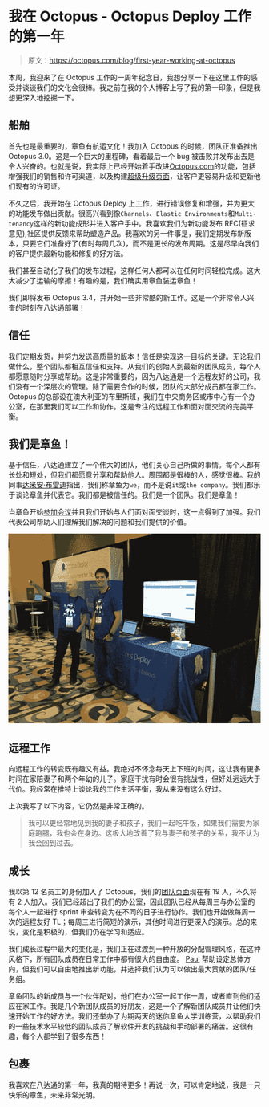 # 我在 Octopus - Octopus Deploy 工作的第一年

> 原文：<https://octopus.com/blog/first-year-working-at-octopus>

本周，我迎来了在 Octopus 工作的一周年纪念日，我想分享一下在这里工作的感受并谈谈我们的文化会很棒。我之前在我的个人博客上写了我的第一印象，但是我想更深入地挖掘一下。

## 船舶

首先也是最重要的，章鱼有航运文化！我加入 Octopus 的时候，团队正准备推出 Octopus 3.0。这是一个巨大的里程碑，看着最后一个 bug 被击败并发布出去是令人兴奋的。也就是说，我实际上已经开始着手改进[Octopus.com](https://octopus.com)的功能，包括增强我们的销售和许可渠道，以及构建[超级升级页面](https://octopus.com/upgrade/)，让客户更容易升级和更新他们现有的许可证。

不久之后，我开始在 Octopus Deploy 上工作，进行错误修复和增强，并为更大的功能发布做出贡献。很高兴看到像`Channels`、`Elastic Environments`和`Multi-tenancy`这样的新功能成形并进入客户手中。我喜欢我们为新功能发布 RFC(征求意见),社区提供反馈来帮助塑造产品。我喜欢的另一件事是，我们定期发布新版本，只要它们准备好了(有时每周几次)，而不是更长的发布周期。这是尽早向我们的客户提供最新功能和修复的好方法。

我们甚至自动化了我们的发布过程，这样任何人都可以在任何时间轻松完成。这大大减少了运输的摩擦！有趣的是，我们确实用章鱼装运章鱼！

我们即将发布 Octopus 3.4，并开始一些非常酷的新工作。这是一个非常令人兴奋的时刻在八达通部署！

## 信任

我们定期发货，并努力发送高质量的版本！信任是实现这一目标的关键。无论我们做什么，整个团队都相互信任和支持。从我们的创始人到最新的团队成员，每个人都愿意随时分享或帮助。这是非常重要的，因为八达通是一个远程友好的公司，我们没有一个深层次的管理。除了需要合作的时候，团队的大部分成员都在家工作。Octopus 的总部设在澳大利亚的布里斯班，我们在中央商务区或市中心有一个办公室，在那里我们可以工作和协作。这是专注的远程工作和面对面交流的完美平衡。

## 我们是章鱼！

基于信任，八达通建立了一个伟大的团队，他们关心自己所做的事情。每个人都有长处和短处，但我们都愿意分享和帮助他人。周围都是很棒的人，感觉很棒。我的同事[达米安·布雷迪](http://twitter.com/damovisa)指出，我们称章鱼为`we`，而不是说`it`或`the company`。我们都乐于谈论章鱼并代表它。我们都是被信任的。我们是一个团队。我们是章鱼！

当章鱼开始[参加会议](https://octopus.com/company/events)并且我们开始与人们面对面交谈时，这一点得到了加强。我们代表公司帮助人们理解我们解决的问题和我们提供的价值。

![](img/f6aae03d1563334f3fab8693f94db6e4.png)

## 远程工作

向远程工作的转变既有趣又有益。我绝对不怀念每天上下班的时间，这让我有更多时间在家陪妻子和两个年幼的儿子。家庭干扰有时会很有挑战性，但好处远远大于代价。我经常在推特上谈论我的工作生活平衡，我从来没有这么好过。

上次我写了以下内容，它仍然是非常正确的。

> 我可以更经常地见到我的妻子和孩子，我们一起吃午饭，如果我们需要为家庭跑腿，我也会在身边。这极大地改善了我与妻子和孩子的关系，我不认为我会回到过去。

## 成长

我以第 12 名员工的身份加入了 Octopus，我们的[团队页面](https://octopus/team)现在有 19 人，不久将有 2 人加入。我们已经超出了我们的办公室，因此团队已经从每周三与办公室的每个人一起进行 sprint 审查转变为在不同的日子进行协作。我们也开始做每周一次的远程友好 TL；每周三进行简短的演示，其他时间进行更深入的演示。总的来说，变化是积极的，但我们仍在学习和适应。

我们成长过程中最大的变化是，我们正在过渡到一种开放的分配管理风格，在这种风格下，所有团队成员在日常工作中都有很大的自由度。 [Paul](https://twitter.com/paulstovell) 帮助设定总体方向，但我们可以自由地推出新功能，并选择我们认为可以做出最大贡献的团队/任务组。

章鱼团队的新成员与一个伙伴配对，他们在办公室一起工作一周，或者直到他们适应在家工作。我是几个新团队成员的好朋友，这是一个了解新团队成员并让他们快速开始工作的好方法。我们还举办了为期两天的迷你章鱼大学训练营，以帮助我们的一些技术水平较低的团队成员了解软件开发的挑战和手动部署的痛苦。这很有趣，每个人都学到了很多东西！

## 包裹

我喜欢在八达通的第一年，我真的期待更多！再说一次，可以肯定地说，我是一只快乐的章鱼，未来非常光明。